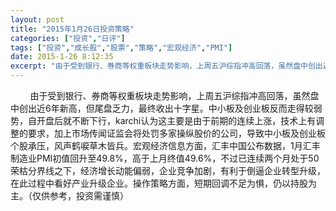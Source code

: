 ```yaml
---
layout: post
title: "2015年1月26日投资策略"
categories: ["投资","日评"]
tags: ["投资","成长股","股票","策略","宏观经济","PMI"]
date: 2015-1-26 8:12:35
excerpt: "由于受到银行、券商等权重板块走势影响，上周五沪综指冲高回落，虽然盘中创出近6年新高，但尾盘乏力，最终……"
---
```

&nbsp;&nbsp;&nbsp;&nbsp;&nbsp;&nbsp;&nbsp;&nbsp;由于受到银行、券商等权重板块走势影响，上周五沪综指冲高回落，虽然盘中创出近6年新高，但尾盘乏力，最终收出十字星。中小板及创业板反而走得较弱势，自开盘后就不断下行，karchi认为这主要是由于前期的连续上涨，技术上有调整的要求，加上市场传闻证监会将处罚多家操纵股价的公司，导致中小板及创业板个股承压，风声鹤唳草木皆兵。宏观经济信息方面，汇丰中国公布数据，1月汇丰制造业PMI初值回升至49.8%，高于上月终值49.6%，不过已连续两个月处于50荣枯分界线之下，经济增长动能偏弱，企业竞争加剧，有利于倒逼企业转型升级，在此过程中看好产业升级企业。操作策略方面，短期回调不足为惧，仍以持股为主。（仅供参考，投资需谨慎）